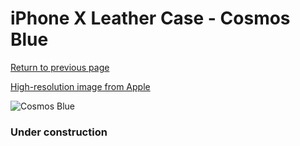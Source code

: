 # iPhone X Leather Case - Cosmos Blue

[Return to previous page](/iphone_x)

[High-resolution image from Apple](https://store.storeimages.cdn-apple.com/8756/as-images.apple.com/is/MQTH2?wid=4500&hei=4500&fmt=png)

<div style="width: 384px"><img src="/everypreview/MQTH2.png" alt="Cosmos Blue"></div>

### Under construction
